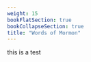 ```yaml
---
weight: 15
bookFlatSection: true
bookCollapseSection: true
title: "Words of Mormon"
---
```


this is a test